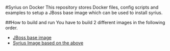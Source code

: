 #Syrius on Docker
This repository stores Docker files, config scripts and examples to setup a JBoss base image which can be used to install syrius.



##How to build and run
You have to build 2 different images in the following order.
 - [JBoss base image](21_eap63)
 - [Syrius Image based on the above](22_eap63_syrius/README.md)
